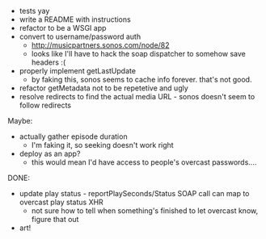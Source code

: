 - tests yay
- write a README with instructions
- refactor to be a WSGI app
- convert to username/password auth 
    - http://musicpartners.sonos.com/node/82
    - looks like I'll have to hack the soap dispatcher to somehow save headers :(
- properly implement getLastUpdate
    - by faking this, sonos seems to cache info forever. that's not good.
- refactor getMetadata not to be repetetive and ugly
- resolve redirects to find the actual media URL - sonos doesn't seem to follow redirects

Maybe:

- actually gather episode duration
    - I'm faking it, so seeking doesn't work right
- deploy as an app?
    - this would mean I'd have access to people's overcast passwords....
    
DONE:
- update play status - reportPlaySeconds/Status SOAP call can map to overcast play status XHR
    - not sure how to tell when something's finished to let overcast know, figure that out
- art!

